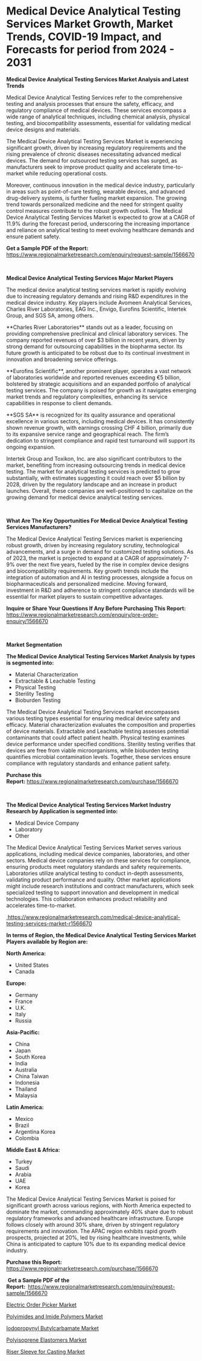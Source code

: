<p><h1>Medical Device Analytical Testing Services Market Growth, Market Trends, COVID-19 Impact, and Forecasts for period from 2024 - 2031</h1></p><p><strong>Medical Device Analytical Testing Services Market Analysis and Latest Trends</strong></p>
<p><p>Medical Device Analytical Testing Services refer to the comprehensive testing and analysis processes that ensure the safety, efficacy, and regulatory compliance of medical devices. These services encompass a wide range of analytical techniques, including chemical analysis, physical testing, and biocompatibility assessments, essential for validating medical device designs and materials. </p><p>The Medical Device Analytical Testing Services Market is experiencing significant growth, driven by increasing regulatory requirements and the rising prevalence of chronic diseases necessitating advanced medical devices. The demand for outsourced testing services has surged, as manufacturers seek to improve product quality and accelerate time-to-market while reducing operational costs. </p><p>Moreover, continuous innovation in the medical device industry, particularly in areas such as point-of-care testing, wearable devices, and advanced drug-delivery systems, is further fueling market expansion. The growing trend towards personalized medicine and the need for stringent quality control measures contribute to the robust growth outlook. The Medical Device Analytical Testing Services Market is expected to grow at a CAGR of 11.9% during the forecast period, underscoring the increasing importance and reliance on analytical testing to meet evolving healthcare demands and ensure patient safety.</p></p>
<p><strong>Get a Sample PDF of the Report:&nbsp;</strong> <a href="https://www.regionalmarketresearch.com/enquiry/request-sample/1566670">https://www.regionalmarketresearch.com/enquiry/request-sample/1566670</a></p>
<p>&nbsp;</p>
<p><strong>Medical Device Analytical Testing Services Major Market Players</strong></p>
<p><p>The medical device analytical testing services market is rapidly evolving due to increasing regulatory demands and rising R&D expenditures in the medical device industry. Key players include Avomeen Analytical Services, Charles River Laboratories, EAG Inc., Envigo, Eurofins Scientific, Intertek Group, and SGS SA, among others.</p><p>**Charles River Laboratories** stands out as a leader, focusing on providing comprehensive preclinical and clinical laboratory services. The company reported revenues of over $3 billion in recent years, driven by strong demand for outsourcing capabilities in the biopharma sector. Its future growth is anticipated to be robust due to its continual investment in innovation and broadening service offerings.</p><p>**Eurofins Scientific**, another prominent player, operates a vast network of laboratories worldwide and reported revenues exceeding €5 billion, bolstered by strategic acquisitions and an expanded portfolio of analytical testing services. The company is poised for growth as it navigates emerging market trends and regulatory complexities, enhancing its service capabilities in response to client demands.</p><p>**SGS SA** is recognized for its quality assurance and operational excellence in various sectors, including medical devices. It has consistently shown revenue growth, with earnings crossing CHF 4 billion, primarily due to its expansive service range and geographical reach. The firm’s dedication to stringent compliance and rapid test turnaround will support its ongoing expansion.</p><p>Intertek Group and Toxikon, Inc. are also significant contributors to the market, benefiting from increasing outsourcing trends in medical device testing. The market for analytical testing services is predicted to grow substantially, with estimates suggesting it could reach over $5 billion by 2028, driven by the regulatory landscape and an increase in product launches. Overall, these companies are well-positioned to capitalize on the growing demand for medical device analytical testing services.</p></p>
<p>&nbsp;</p>
<p><strong>What Are The Key Opportunities For Medical Device Analytical Testing Services Manufacturers?</strong></p>
<p><p>The Medical Device Analytical Testing Services market is experiencing robust growth, driven by increasing regulatory scrutiny, technological advancements, and a surge in demand for customized testing solutions. As of 2023, the market is projected to expand at a CAGR of approximately 7-9% over the next five years, fueled by the rise in complex device designs and biocompatibility requirements. Key growth trends include the integration of automation and AI in testing processes, alongside a focus on biopharmaceuticals and personalized medicine. Moving forward, investment in R&D and adherence to stringent compliance standards will be essential for market players to sustain competitive advantages.</p></p>
<p><strong>Inquire or Share Your Questions If Any Before Purchasing This Report:</strong> <a href="https://www.regionalmarketresearch.com/enquiry/pre-order-enquiry/1566670">https://www.regionalmarketresearch.com/enquiry/pre-order-enquiry/1566670</a></p>
<p>&nbsp;</p>
<p><strong>Market Segmentation</strong></p>
<p><strong>The Medical Device Analytical Testing Services Market Analysis by types is segmented into:</strong></p>
<p><ul><li>Material Characterization</li><li>Extractable & Leachable Testing</li><li>Physical Testing</li><li>Sterility Testing</li><li>Bioburden Testing</li></ul></p>
<p><p>The Medical Device Analytical Testing Services market encompasses various testing types essential for ensuring medical device safety and efficacy. Material characterization evaluates the composition and properties of device materials. Extractable and Leachable testing assesses potential contaminants that could affect patient health. Physical testing examines device performance under specified conditions. Sterility testing verifies that devices are free from viable microorganisms, while bioburden testing quantifies microbial contamination levels. Together, these services ensure compliance with regulatory standards and enhance patient safety.</p></p>
<p><strong>Purchase this Report:&nbsp;</strong><a href="https://www.regionalmarketresearch.com/purchase/1566670">https://www.regionalmarketresearch.com/purchase/1566670</a></p>
<p>&nbsp;</p>
<p><strong>The Medical Device Analytical Testing Services Market Industry Research by Application is segmented into:</strong></p>
<p><ul><li>Medical Device Company</li><li>Laboratory</li><li>Other</li></ul></p>
<p><p>The Medical Device Analytical Testing Services Market serves various applications, including medical device companies, laboratories, and other sectors. Medical device companies rely on these services for compliance, ensuring products meet regulatory standards and safety requirements. Laboratories utilize analytical testing to conduct in-depth assessments, validating product performance and quality. Other market applications might include research institutions and contract manufacturers, which seek specialized testing to support innovation and development in medical technologies. This collaboration enhances product reliability and accelerates time-to-market.</p></p>
<p><a href="https://www.regionalmarketresearch.com/medical-device-analytical-testing-services-market-r1566670">&nbsp;https://www.regionalmarketresearch.com/medical-device-analytical-testing-services-market-r1566670</a></p>
<p><strong>In terms of Region, the Medical Device Analytical Testing Services Market Players available by Region are:</strong></p>
<p>
    <p> <strong> North America: </strong>
        <ul>
            <li>United States</li>
            <li>Canada</li>
        </ul>
        </p> 
    <p> <strong> Europe: </strong>
        <ul>
            <li>Germany</li>
            <li>France</li>
            <li>U.K.</li>
            <li>Italy</li>
            <li>Russia</li>
        </ul>
        </p> 
    <p> <strong> Asia-Pacific: </strong>
        <ul>
            <li>China</li>
            <li>Japan</li>
            <li>South Korea</li>
            <li>India</li>
            <li>Australia</li>
            <li>China Taiwan</li>
            <li>Indonesia</li>
            <li>Thailand</li>
            <li>Malaysia</li>
        </ul>
        </p> 
    <p> <strong> Latin America: </strong>
        <ul>
            <li>Mexico</li>
            <li>Brazil</li>
            <li>Argentina Korea</li>
            <li>Colombia</li>
        </ul>
        </p> 
    <p> <strong> Middle East & Africa: </strong>
        <ul>
            <li>Turkey</li>
            <li>Saudi</li>
            <li>Arabia</li>
            <li>UAE</li>
            <li>Korea</li>
        </ul>
    </p>
    </p>
<p><p>The Medical Device Analytical Testing Services Market is poised for significant growth across various regions, with North America expected to dominate the market, commanding approximately 40% share due to robust regulatory frameworks and advanced healthcare infrastructure. Europe follows closely with around 30% share, driven by stringent regulatory requirements and innovation. The APAC region exhibits rapid growth prospects, projected at 20%, led by rising healthcare investments, while China is anticipated to capture 10% due to its expanding medical device industry.</p></p>
<p><strong>Purchase this Report: </strong><a href="https://www.regionalmarketresearch.com/purchase/1566670">https://www.regionalmarketresearch.com/purchase/1566670</a></p>
<p>&nbsp;<strong>Get a Sample PDF of the Report:&nbsp;&nbsp;</strong><a href="https://www.regionalmarketresearch.com/enquiry/request-sample/1566670">https://www.regionalmarketresearch.com/enquiry/request-sample/1566670</a></p>
<p><strong></strong></p>
<p><p><a href="https://www.linkedin.com/pulse/electric-order-picker-market-research-report-forecast-growth-fsi0e">Electric Order Picker Market</a></p><p><a href="https://medium.com/@harper17bmoles/polyimides-and-imide-polymers-market-size-growth-and-industry-analysis-by-market-segmentation-and-b2f350fbe794?postPublishedType=repub">Polyimides and Imide Polymers Market</a></p><p><a href="https://www.linkedin.com/pulse/future-iodopropynyl-butylcarbamate-market-global-forecast-trends-raxae">Iodopropynyl Butylcarbamate Market</a></p><p><a href="https://medium.com/@harper17bmoles/global-polyisoprene-elastomers-market-is-projected-to-grow-at-a-cagr-of-6-3-1782c57f7873?postPublishedType=repub">Polyisoprene Elastomers Market</a></p><p><a href="https://issuu.com/reportprime-2/docs/riser-sleeve-for-casting-market-siz_cd3b396d913c6e">Riser Sleeve for Casting Market</a></p></p>